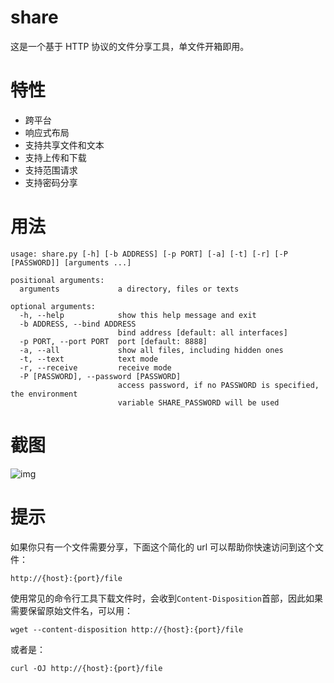 # share
这是一个基于 HTTP 协议的文件分享工具，单文件开箱即用。

# 特性
- 跨平台
- 响应式布局
- 支持共享文件和文本
- 支持上传和下载
- 支持范围请求
- 支持密码分享

# 用法
```
usage: share.py [-h] [-b ADDRESS] [-p PORT] [-a] [-t] [-r] [-P [PASSWORD]] [arguments ...]

positional arguments:
  arguments             a directory, files or texts

optional arguments:
  -h, --help            show this help message and exit
  -b ADDRESS, --bind ADDRESS
                        bind address [default: all interfaces]
  -p PORT, --port PORT  port [default: 8888]
  -a, --all             show all files, including hidden ones
  -t, --text            text mode
  -r, --receive         receive mode
  -P [PASSWORD], --password [PASSWORD]
                        access password, if no PASSWORD is specified, the environment
                        variable SHARE_PASSWORD will be used
```

# 截图
![img](https://github.com/beavailable/share/blob/main/screenshot.gif)

# 提示
如果你只有一个文件需要分享，下面这个简化的 url 可以帮助你快速访问到这个文件：
```
http://{host}:{port}/file
```
使用常见的命令行工具下载文件时，会收到`Content-Disposition`首部，因此如果需要保留原始文件名，可以用：
```
wget --content-disposition http://{host}:{port}/file
```
或者是：
```
curl -OJ http://{host}:{port}/file
```

